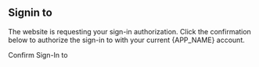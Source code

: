 ## Signin to <span data-subscribe="page-domain:html"></span>

<webui-page-segment>
<p>The website <span data-subscribe="page-domain:html"></span> is requesting your sign-in authorization. Click the confirmation below to authorize the sign-in to <span data-subscribe="page-domain:html"></span> with your current {APP_NAME} account.</p>
</webui-page-segment>
<webui-flex justify="end" align="center" class="pa-3">
    <webui-button type="submit" theme="primary" start-icon="signin">Confirm Sign-In to <span data-subscribe="page-domain:html"></span></webui-button>
</webui-flex>
